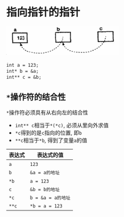 # 指向指针的指针

<img src="images/pointer_to_pointer.png" alt="pointer_to_pointer" width="300">

```
int a = 123;
int* b = &a;
int** c = &b;
```

## `*`操作符的结合性
`*`操作符必须具有从右向左的结合性
- `int** c`相当于`*(*c)`, 必须从里向外求值
- `*c`得到的是`c`指向的位置, 即`b`
- `**c`相当于`*b`, 得到了变量`a`的值

| 表达式 | 表达式的值 |
| --- | --- |
| `a` | `123` |
| `b` | `&a = a的地址` |
| `*b` | `a = 123` |
| `c` | `&b = b的地址` |
| `*c` | `b = &a = a的地址` |
| `**c` | `*b = a = 123` |